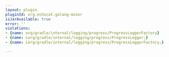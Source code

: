 ```yaml
---
layout: plugin
pluginId: org.echocat.golang-minor
isJarAvailable: true
error: ''
violations:
- {name: org/gradle/internal/logging/progress/ProgressLoggerFactory}
- {name: Lorg/gradle/internal/logging/progress/ProgressLogger;}
- {name: Lorg/gradle/internal/logging/progress/ProgressLoggerFactory;}

---
```

